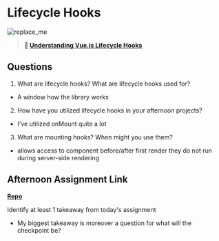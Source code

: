 # Lifecycle Hooks

![replace_me](https://codeworks.blob.core.windows.net/public/assets/img/illustrations/placeholder.svg)

> **📖 [Understanding Vue.js Lifecycle Hooks](https://codeworksacademy.com/fs-student-guide/resources/wk6/03-Vue-Lifecycle-Hooks)**

## Questions

1. What are lifecycle hooks? What are lifecycle hooks used for?
- A window how the library works
2. How have you utilized lifecycle hooks in your afternoon projects?
- I've utilized onMount quite a lot
3. What are mounting hooks? When might you use them?
- allows access to component before/after first render  they do not run during server-side rendering
## Afternoon Assignment Link

**[Repo](https://github.com/samwgit/week6day3.git)**

Identify at least 1 takeaway from today's assignment
- My biggest takeaway is moreover a question for what will the checkpoint be?